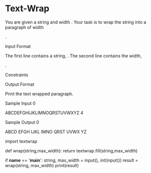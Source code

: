 # Text-Wrap
You are given a string and width .
Your task is to wrap the string into a paragraph of width

.

Input Format

The first line contains a string,
.
The second line contains the width,

.

Constraints

Output Format

Print the text wrapped paragraph.

Sample Input 0

ABCDEFGHIJKLIMNOQRSTUVWXYZ
4

Sample Output 0

ABCD
EFGH
IJKL
IMNO
QRST
UVWX
YZ



import textwrap

def wrap(string,max_width):
  return textwrap.fill(string,max_width)


if __name__ == '__main__':
    string, max_width = input(), int(input())
    result = wrap(string, max_width)
    print(result)
